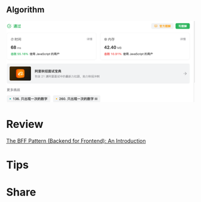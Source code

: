 ## Algorithm
![fengpu-2023-08-13-lc](../../images/temp/fengpu-2023-10-15-lc.png)

# Review
[The BFF Pattern (Backend for Frontend): An Introduction](https://medium.com/bitsrc/bff-pattern-backend-for-frontend-an-introduction-e4fa965128bf)

# Tips


# Share
